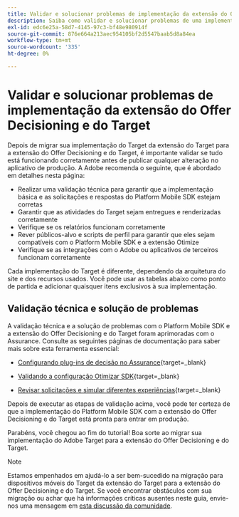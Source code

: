 ```yaml
---
title: Validar e solucionar problemas de implementação da extensão do Offer Decisioning e do Target
description: Saiba como validar e solucionar problemas de uma implementação móvel do Adobe Target usando a extensão do Offer Decisioning e do Target.
exl-id: edc6e25a-58d7-4145-97c3-bf48e980914f
source-git-commit: 876e664a213aec954105bf2d5547baab5d8a84ea
workflow-type: tm+mt
source-wordcount: '335'
ht-degree: 0%

---
```


# Validar e solucionar problemas de implementação da extensão do Offer Decisioning e do Target

Depois de migrar sua implementação do Target da extensão do Target para a extensão do Offer Decisioning e do Target, é importante validar se tudo está funcionando corretamente antes de publicar qualquer alteração no aplicativo de produção. A Adobe recomenda o seguinte, que é abordado em detalhes nesta página:

* Realizar uma validação técnica para garantir que a implementação básica e as solicitações e respostas do Platform Mobile SDK estejam corretas
* Garantir que as atividades do Target sejam entregues e renderizadas corretamente
* Verifique se os relatórios funcionam corretamente
* Rever públicos-alvo e scripts de perfil para garantir que eles sejam compatíveis com o Platform Mobile SDK e a extensão Otimize
* Verifique se as integrações com o Adobe ou aplicativos de terceiros funcionam corretamente

Cada implementação do Target é diferente, dependendo da arquitetura do site e dos recursos usados. Você pode usar as tabelas abaixo como ponto de partida e adicionar quaisquer itens exclusivos à sua implementação.

## Validação técnica e solução de problemas

A validação técnica e a solução de problemas com o Platform Mobile SDK e a extensão do Offer Decisioning e do Target foram aprimoradas com o Assurance. Consulte as seguintes páginas de documentação para saber mais sobre esta ferramenta essencial:

* [Configurando plug-ins de decisão no Assurance](https://developer.adobe.com/client-sdks/edge/adobe-journey-optimizer-decisioning/assurance-setup/){target=_blank}

* [Validando a configuração Otimizar SDK](https://developer.adobe.com/client-sdks/edge/adobe-journey-optimizer-decisioning/optimize-configuration-view/){target=_blank}

* [Revisar solicitações e simular diferentes experiências](https://developer.adobe.com/client-sdks/edge/adobe-journey-optimizer-decisioning/review-simulate/){target=_blank}

Depois de executar as etapas de validação acima, você pode ter certeza de que a implementação do Platform Mobile SDK com a extensão do Offer Decisioning e do Target está pronta para entrar em produção.

Parabéns, você chegou ao fim do tutorial! Boa sorte ao migrar sua implementação do Adobe Target para a extensão do Offer Decisioning e do Target.

>[!NOTE]
>
>Estamos empenhados em ajudá-lo a ser bem-sucedido na migração para dispositivos móveis do Target da extensão do Target para a extensão do Offer Decisioning e do Target. Se você encontrar obstáculos com sua migração ou achar que há informações críticas ausentes neste guia, envie-nos uma mensagem em [esta discussão da comunidade](https://experienceleaguecommunities.adobe.com/t5/adobe-experience-platform-data/tutorial-discussion-migrate-target-from-at-js-to-web-sdk/m-p/575587#M463).
